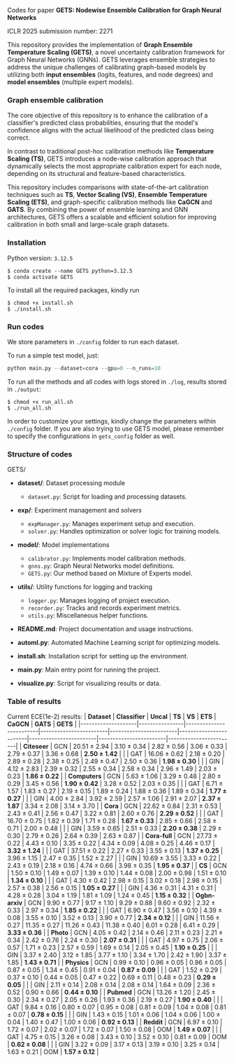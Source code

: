 Codes for paper **GETS: Nodewise Ensemble Calibration for Graph Neural Networks**

ICLR 2025 submission number: 2271



This repository provides the implementation of **Graph Ensemble Temperature Scaling (GETS)**, a novel uncertainty calibration framework for Graph Neural Networks (GNNs). GETS leverages ensemble strategies to address the unique challenges of calibrating graph-based models by utilizing both **input ensembles** (logits, features, and node degrees) and **model ensembles** (multiple expert models). 

### Graph ensemble calibration
The core objective of this repository is to enhance the calibration of a classifier's predicted class probabilities, ensuring that the model's confidence aligns with the actual likelihood of the predicted class being correct. 

In contrast to traditional post-hoc calibration methods like **Temperature Scaling (TS)**, GETS introduces a node-wise calibration approach that dynamically selects the most appropriate calibration expert for each node, depending on its structural and feature-based characteristics. 

This repository includes comparisons with state-of-the-art calibration techniques such as **TS**, **Vector Scaling (VS)**, **Ensemble Temperature Scaling (ETS)**, and graph-specific calibration methods like **CaGCN** and **GATS**. By combining the power of ensemble learning and GNN architectures, GETS offers a scalable and efficient solution for improving calibration in both small and large-scale graph datasets.
### Installation

Python version: `3.12.5`

```Console
$ conda create --name GETS python=3.12.5
$ conda activate GETS
```

To install all the required packages, kindly run
```Console
$ chmod +x install.sh
$ ./install.sh
```

### Run codes

We store parameters in `./config` folder to run each dataset. 

To run a simple test model, just:
```python
python main.py --dataset=cora --gpu=0 --n_runs=10
```

To run all the methods and all codes with logs stored in `./log`, results stored in `./output`:
```Console
$ chmod +x run_all.sh
$ ./run_all.sh
```
In order to customize your settings, kindly change the parameters within `./config` folder. If you are also trying to use GETS model, please remember to specify the configurations in `gets_config` folder as well.

### Structure of codes

GETS/
- **dataset/**: Dataset processing module
  - `dataset.py`: Script for loading and processing datasets.
  
- **exp/**: Experiment management and solvers
  - `expManager.py`: Manages experiment setup and execution.
  - `solver.py`: Handles optimization or solver logic for training models.
  
- **model/**: Model implementations
  - `calibrator.py`: Implements model calibration methods.
  - `gnns.py`: Graph Neural Networks model definitions.
  - `GETS.py`: Our method based on Mixture of Experts model.
  
- **utils/**: Utility functions for logging and tracking
  - `logger.py`: Manages logging of project execution.
  - `recorder.py`: Tracks and records experiment metrics.
  - `utils.py`: Miscellaneous helper functions.
  
- **README.md**: Project documentation and usage instructions.
  
- **automl.py**: Automated Machine Learning script for optimizing models.
  
- **install.sh**: Installation script for setting up the environment.

- **main.py**: Main entry point for running the project.

- **visualize.py**: Script for visualizing results or data.

### Table of results

Current ECE(1e-2) results: 
| **Dataset**        | **Classifier** | **Uncal**               | **TS**                 | **VS**                 | **ETS**                | **CaGCN**              | **GATS**               | **GETS**               |
|--------------------|----------------|-------------------------|------------------------|------------------------|------------------------|------------------------|------------------------|------------------------|
| **Citeseer**        | GCN            | 20.51 ± 2.94            | 3.10 ± 0.34            | 2.82 ± 0.56            | 3.06 ± 0.33            | 2.79 ± 0.37            | 3.36 ± 0.68            | **2.50 ± 1.42**        |
|                    | GAT            | 16.06 ± 0.62            | 2.18 ± 0.20            | 2.89 ± 0.28            | 2.38 ± 0.25            | 2.49 ± 0.47            | 2.50 ± 0.36            | **1.98 ± 0.30**        |
|                    | GIN            | 4.12 ± 2.83             | 2.39 ± 0.32            | 2.55 ± 0.34            | 2.58 ± 0.34            | 2.96 ± 1.49            | 2.03 ± 0.23            | **1.86 ± 0.22**        |
| **Computers**       | GCN            | 5.63 ± 1.06             | 3.29 ± 0.48            | 2.80 ± 0.29            | 3.45 ± 0.56            | **1.90 ± 0.42**        | 3.28 ± 0.52            | 2.03 ± 0.35            |
|                    | GAT            | 6.71 ± 1.57             | 1.83 ± 0.27            | 2.19 ± 0.15            | 1.89 ± 0.24            | 1.88 ± 0.36            | 1.89 ± 0.34            | **1.77 ± 0.27**        |
|                    | GIN            | 4.00 ± 2.84             | 3.92 ± 2.59            | 2.57 ± 1.06            | 2.91 ± 2.07            | **2.37 ± 1.87**        | 3.34 ± 2.08            | 3.14 ± 3.70            |
| **Cora**            | GCN            | 22.62 ± 0.84            | 2.31 ± 0.53            | 2.43 ± 0.41            | 2.56 ± 0.47            | 3.22 ± 0.81            | 2.60 ± 0.76            | **2.29 ± 0.52**        |
|                    | GAT            | 16.70 ± 0.75            | 1.82 ± 0.39            | 1.71 ± 0.28            | **1.67 ± 0.33**        | 2.85 ± 0.66            | 2.58 ± 0.71            | 2.00 ± 0.48            |
|                    | GIN            | 3.59 ± 0.65             | 2.51 ± 0.33            | **2.20 ± 0.38**        | 2.29 ± 0.30            | 2.79 ± 0.26            | 2.64 ± 0.39            | 2.63 ± 0.87            |
| **Cora-full**       | GCN            | 27.73 ± 0.22            | 4.43 ± 0.10            | 3.35 ± 0.22            | 4.34 ± 0.09            | 4.08 ± 0.25            | 4.46 ± 0.17            | **3.32 ± 1.24**        |
|                    | GAT            | 37.51 ± 0.22            | 2.27 ± 0.33            | 3.55 ± 0.13            | **1.37 ± 0.25**        | 3.96 ± 1.15            | 2.47 ± 0.35            | 1.52 ± 2.27            |
|                    | GIN            | 10.69 ± 3.55            | 3.33 ± 0.22            | 2.43 ± 0.19            | 2.18 ± 0.16            | 4.74 ± 0.66            | 3.98 ± 0.35            | **1.95 ± 0.37**        |
| **CS**              | GCN            | 1.50 ± 0.10             | 1.49 ± 0.07            | 1.39 ± 0.10            | 1.44 ± 0.08            | 2.00 ± 0.98            | 1.51 ± 0.10            | **1.34 ± 0.10**        |
|                    | GAT            | 4.30 ± 0.42             | 2.98 ± 0.15            | 3.02 ± 0.18            | 2.98 ± 0.15            | 2.57 ± 0.38            | 2.56 ± 0.15            | **1.05 ± 0.27**        |
|                    | GIN            | 4.36 ± 0.31             | 4.31 ± 0.31            | 4.28 ± 0.28            | 3.04 ± 1.19            | 1.81 ± 1.09            | 1.24 ± 0.45            | **1.15 ± 0.32**        |
| **Ogbn-arxiv**      | GCN            | 9.90 ± 0.77             | 9.17 ± 1.10            | 9.29 ± 0.88            | 9.60 ± 0.92            | 2.32 ± 0.33            | 2.97 ± 0.34            | **1.85 ± 0.22**        |
|                    | GAT            | 6.90 ± 0.47             | 3.56 ± 0.10            | 4.39 ± 0.08            | 3.55 ± 0.10            | 3.52 ± 0.13            | 3.90 ± 0.77            | **2.34 ± 0.12**        |
|                    | GIN            | 11.56 ± 0.27            | 11.35 ± 0.27           | 11.26 ± 0.43           | 11.38 ± 0.40           | 6.01 ± 0.28            | 6.41 ± 0.29            | **3.33 ± 0.36**        |
| **Photo**           | GCN            | 4.05 ± 0.42             | 2.14 ± 0.46            | 2.11 ± 0.23            | 2.21 ± 0.34            | 2.42 ± 0.76            | 2.24 ± 0.30            | **2.07 ± 0.31**        |
|                    | GAT            | 4.97 ± 0.75             | 2.06 ± 0.57            | 1.71 ± 0.23            | 2.57 ± 0.59            | 1.69 ± 0.14            | 2.05 ± 0.45            | **1.10 ± 0.25**        |
|                    | GIN            | 3.37 ± 2.40             | 3.12 ± 1.85            | 3.77 ± 1.10            | 3.34 ± 1.70            | 2.42 ± 1.90            | 3.37 ± 1.85            | **1.43 ± 0.71**        |
| **Physics**         | GCN            | 0.99 ± 0.10             | 0.96 ± 0.05            | 0.96 ± 0.05            | 0.87 ± 0.05            | 1.34 ± 0.45            | 0.91 ± 0.04            | **0.87 ± 0.09**        |
|                    | GAT            | 1.52 ± 0.29             | 0.37 ± 0.10            | 0.44 ± 0.05            | 0.47 ± 0.22            | 0.69 ± 0.11            | 0.48 ± 0.23            | **0.29 ± 0.05**        |
|                    | GIN            | 2.11 ± 0.14             | 2.08 ± 0.14            | 2.08 ± 0.14            | 1.64 ± 0.09            | 2.36 ± 0.52            | 0.90 ± 0.66            | **0.44 ± 0.10**        |
| **Pubmed**          | GCN            | 13.26 ± 1.20            | 2.45 ± 0.30            | 2.34 ± 0.27            | 2.05 ± 0.26            | 1.93 ± 0.36            | 2.19 ± 0.27            | **1.90 ± 0.40**        |
|                    | GAT            | 9.84 ± 0.16             | 0.80 ± 0.07            | 0.95 ± 0.08            | 0.81 ± 0.09            | 1.04 ± 0.08            | 0.81 ± 0.07            | **0.78 ± 0.15**        |
|                    | GIN            | 1.43 ± 0.15             | 1.01 ± 0.06            | 1.04 ± 0.06            | 1.00 ± 0.04            | 1.40 ± 0.47            | 1.00 ± 0.06            | **0.92 ± 0.13**        |
| **Reddit**          | GCN            | 6.97 ± 0.10             | 1.72 ± 0.07            | 2.02 ± 0.07            | 1.72 ± 0.07            | 1.50 ± 0.08            | OOM                    | **1.49 ± 0.07**        |
|                    | GAT            | 4.75 ± 0.15             | 3.26 ± 0.08            | 3.43 ± 0.10            | 3.52 ± 0.10            | 0.81 ± 0.09            | OOM                    | **0.62 ± 0.08**        |
|                    | GIN            | 3.22 ± 0.09             | 3.17 ± 0.13            | 3.19 ± 0.10            | 3.25 ± 0.14            | 1.63 ± 0.21            | OOM                    | **1.57 ± 0.12**        |
